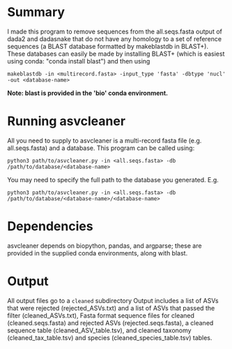 # Summary

I made this program to remove sequences from the all.seqs.fasta output of dada2 and dadasnake that do not have any homology to a set of reference sequences (a BLAST database formatted by makeblastdb in BLAST+). These databases can easily be made by installing BLAST+ (which is easiest using conda: "conda install blast") and then using

`makeblastdb -in <multirecord.fasta> -input_type 'fasta' -dbtype 'nucl' -out <database-name>`

**Note: blast is provided in the 'bio' conda environment.**

# Running asvcleaner

All you need to supply to asvcleaner is a multi-record fasta file (e.g. all.seqs.fasta) and a database. This program can be called using:

`python3 path/to/asvcleaner.py -in <all.seqs.fasta> -db /path/to/database/<database-name>`


You may need to specify the full path to the database you generated. E.g.

`python3 path/to/asvcleaner.py -in <all.seqs.fasta> -db /path/to/database/<database-name>/<database-name>`

# Dependencies

asvcleaner depends on biopython, pandas, and argparse; these are provided in the supplied conda environments, along with blast.


# Output

All output files go to a `cleaned` subdirectory Output includes a list of ASVs that were rejected (rejected_ASVs.txt) and a list of ASVs that passed the filter (cleaned_ASVs.txt), Fasta format sequence files for cleaned (cleaned.seqs.fasta) and rejected ASVs (rejected.seqs.fasta), a cleaned sequence table (cleaned_ASV_table.tsv), and cleaned taxonomy (cleaned_tax_table.tsv) and species (cleaned_species_table.tsv) tables.
